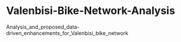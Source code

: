 # Valenbisi-Bike-Network-Analysis
Analysis_and_proposed_data-driven_enhancements_for_Valenbisi_bike_network
